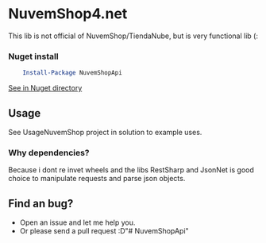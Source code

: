 # NuvemShop4.net

This lib is not official of NuvemShop/TiendaNube, but is very functional lib (:

### Nuget install

```powershell
    Install-Package NuvemShopApi
```
[See in Nuget directory](https://www.nuget.org/packages/NuvemShopApi/)

## Usage

See UsageNuvemShop project in solution to example uses.

### Why dependencies?

Because i dont re invet wheels and the libs RestSharp and JsonNet is good choice to manipulate requests and parse json objects.


## Find an bug?

* Open an issue and let me help you.
* Or please send a pull request :D"# NuvemShopApi" 
